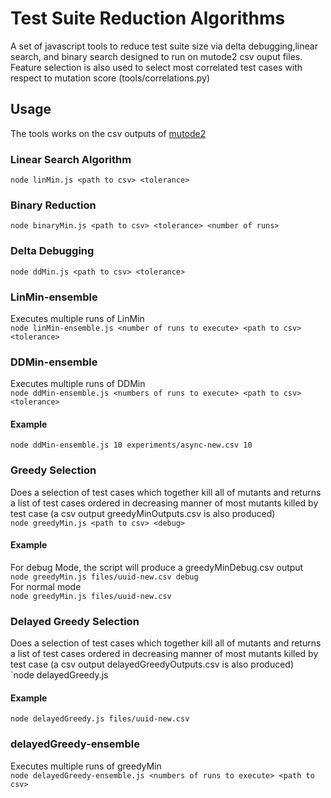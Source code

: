 # Test Suite Reduction Algorithms
A set of javascript tools to reduce test suite size via delta debugging,linear search, and binary search designed to run on mutode2 csv ouput files. Feature selection is also used to select most correlated test cases with respect to mutation score (tools/correlations.py)  
## Usage
The tools works on the csv outputs of [mutode2](https://github.com/saifullah73/mutode2)
### Linear Search Algorithm
`node linMin.js <path to csv> <tolerance>`

### Binary Reduction
`node binaryMin.js <path to csv> <tolerance> <number of runs>`  

### Delta Debugging
`node ddMin.js <path to csv> <tolerance>`

### LinMin-ensemble  
Executes multiple runs of LinMin  
`node linMin-ensemble.js <number of runs to execute> <path to csv> <tolerance>`  

### DDMin-ensemble  
Executes multiple runs of DDMin  
`node ddMin-ensemble.js <numbers of runs to execute> <path to csv> <tolerance>`  
#### Example   
`node ddMin-ensemble.js 10 experiments/async-new.csv 10`  

### Greedy Selection  
Does a selection of test cases which together kill all of mutants and returns a list of test cases ordered in decreasing manner of most mutants killed by test case (a csv output greedyMinOutputs.csv is also produced)  
`node greedyMin.js <path to csv> <debug>`  
#### Example  
For debug Mode, the script will produce a greedyMinDebug.csv output   
`node greedyMin.js files/uuid-new.csv debug`    
For normal mode  
`node greedyMin.js files/uuid-new.csv`  

### Delayed Greedy Selection  
Does a selection of test cases which together kill all of mutants and returns a list of test cases ordered in decreasing manner of most mutants killed by test case (a csv output delayedGreedyOutputs.csv is also produced)  
`node delayedGreedy.js <path to csv> 

#### Example  
`node delayedGreedy.js files/uuid-new.csv` 


### delayedGreedy-ensemble  
Executes multiple runs of greedyMin  
`node delayedGreedy-ensemble.js <numbers of runs to execute> <path to csv>`  
